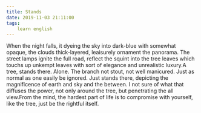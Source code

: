 ```yaml
---
title: Stands
date: 2019-11-03 21:11:00
tags:
    learn english
---
```

When the night falls, it dyeing the sky into dark-blue with somewhat opaque, the clouds thick-layered, leaisurely ornament the panorama. The street lamps ignite the full road, reflect the squint into the tree leaves which touchs up unkempt leaves with sort of elegance and unrealistic luxury.A tree, stands there. Alone. The branch not stout, not well manicured. Just as normal as one easily be ignored. Just stands there, depicting the magnificence of earth and sky and the between. I not sure of what that diffuses the power, not only around the tree, but penetrating the all view.From the mind, the hardest part of life is to compromise with yourself, like the tree, just be the rightful itself.